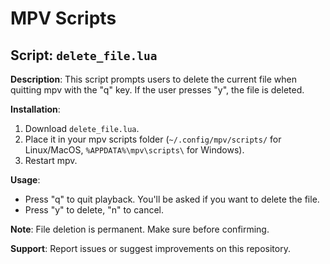 # MPV Scripts

## Script: `delete_file.lua`

**Description**: This script prompts users to delete the current file when quitting mpv with the "q" key. If the user presses "y", the file is deleted.

**Installation**:
1. Download `delete_file.lua`.
2. Place it in your mpv scripts folder (`~/.config/mpv/scripts/` for Linux/MacOS, `%APPDATA%\mpv\scripts\` for Windows).
3. Restart mpv.

**Usage**:
- Press "q" to quit playback. You'll be asked if you want to delete the file.
- Press "y" to delete, "n" to cancel.

**Note**: File deletion is permanent. Make sure before confirming.

**Support**: Report issues or suggest improvements on this repository.

